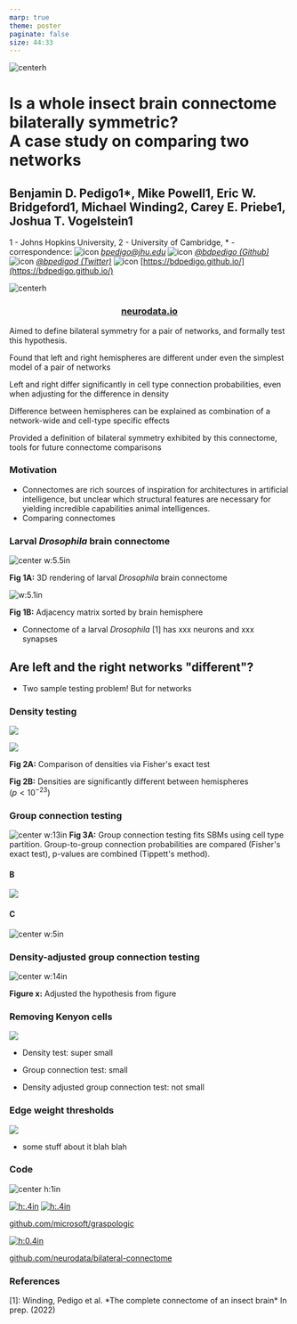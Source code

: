 ```yaml
---
marp: true
theme: poster
paginate: false
size: 44:33
---
```


<div class="header">
<div>

<!-- <div class=center_container> -->

![centerh](./images/../../../images/hopkins-logo.png)

<!-- </div> -->

</div>
<div>

# Is a whole insect brain connectome bilaterally symmetric? <br> A case study on comparing two networks

## Benjamin D. Pedigo<span class=super>1*</span>, Mike Powell<span class=super>1</span>, Eric W. Bridgeford<span class=super>1</span>, Michael Winding<span class=super>2</span>, Carey E. Priebe<span class=super>1</span>, Joshua T. Vogelstein<span class=super>1</span>

<div class=underauthor> 

1 - Johns Hopkins University, 2 - University of Cambridge, $\ast$ - correspondence: ![icon](../../images/email.png) [_bpedigo@jhu.edu_](mailto:bpedigo@jhu.edu) ![icon](../../images/github.png) [_@bdpedigo (Github)_](https://github.com/bdpedigo) ![icon](../../images/twitter.png) [_@bpedigod (Twitter)_](https://twitter.com/bpedigod) ![icon](../../images/web.png) [https://bdpedigo.github.io/](https://bdpedigo.github.io/) 

</div>

</div>
<div>

![centerh](./images/../../../images/nd_logo.png)

<span style="text-align:center; margin:0; padding:0">

### [neurodata.io](https://neurodata.io/)

</span>

</div>
</div>


<!-- # Towards statistical comparative connectomics:<br> A case study on the bilateral symmetry of an insect brain connectome -->




<div class='box'>
<div class="columns5">
<div>

Aimed to define bilateral symmetry for a pair of networks, and formally test this hypothesis.

</div>
<div>

Found that left and right hemispheres are different under even the simplest model of a pair of networks

</div>
<div>

Left and right differ significantly in cell type connection probabilities, even when adjusting for the difference in density

</div>
<div>

Difference between hemispheres can be explained as combination of a network-wide and cell-type specific effects

</div>
<div>

Provided a definition of bilateral symmetry exhibited by this connectome, tools for future connectome comparisons

</div>
</div>
</div>

<div class="columns3">
<div>


### Motivation

- Connectomes are rich sources of inspiration for architectures in artificial intelligence, but unclear which structural features are necessary for yielding incredible capabilities animal intelligences. 
- Comparing connectomes 
<!-- - We explored statistically principled connectome comparison via a case study of a *Drosophila* larva connectome -->

### Larval *Drosophila* brain connectome

<!-- START subcolumns -->
<div class=columns2>
<div>

![center w:5.5in](./../../images/Figure1-brain-render.png)

**Fig 1A:** 3D rendering of larval *Drosophila* brain connectome 

</div>
<div>

![w:5.1in](./../../../results/figs/show_data/adjacencies.png)

**Fig 1B:** Adjacency matrix sorted by brain hemisphere


</div>
</div>

- Connectome of a larval *Drosophila* [1] has xxx neurons and xxx synapses

<!-- END subcolumns -->

<!-- ![center](../../../results/figs/show_data/adj_and_layout.png) -->

## Are <span style="color:var(--left)"> left </span> and the <span style="color:var(--right)"> right </span> networks "different"?
- Two sample testing problem! But for networks

### Density testing

<div class=columns2>
<div>

![](../../../results/figs/er_unmatched_test/er_methods.svg)

</div>
<div>

![](../../../results/figs/er_unmatched_test/er_density.svg)

</div>
</div>

<div class=columns2>
<div>


**Fig 2A:** Comparison of densities via Fisher's exact test

</div>
<div>

**Fig 2B:** Densities are significantly different between hemispheres <br> ($p<10^{-23}$)

</div>
</div>


</div>
<div>



### Group connection testing 

<!-- #### A -->
![center w:13in](./../../../results/figs/sbm_unmatched_test/sbm_methods_explain.svg)
**Fig 3A:** Group connection testing fits SBMs using cell type partition. Group-to-group connection probabilities are compared (Fisher's exact test), p-values are combined (Tippett's method).

<!-- START subcolumns -->
<div class=columns2>
<div>

#### B
![](../../../results/figs/sbm_unmatched_test/sbm_uncorrected_pvalues.svg)

</div>
<div>

#### C
![center w:5in](../../../results/figs/sbm_unmatched_test/significant_p_comparison.svg)

</div>
</div>
<!-- END subcolumns -->

### Density-adjusted group connection testing

<!-- ![](./../../../results/figs/adjusted_sbm_unmatched_test/adjusted_methods_explain.svg)

![](./../../../results/figs/adjusted_sbm_unmatched_test/sbm_pvalues.svg) -->

![center w:14in](./../../../results/figs/adjusted_sbm_unmatched_test/adjusted_sbm_composite.svg)

**Figure x:** Adjusted the hypothesis from figure 

</div>
<div>



### Removing Kenyon cells
<!-- START subcolumns -->
<div class=columns2>
<div>

![](../../../results/figs/kc_minus/kc_minus_methods.svg)

</div>
<div>

- Density test: super small

- Group connection test: small

- Density adjusted group connection test: not small

</div>
</div>
<!-- END subcolumns -->

### Edge weight thresholds

<!-- ![](../../../results/figs/thresholding_tests/edge_weight_dist_input_proportion.png) -->

<!-- START columns -->
<div class="columns2-bl">
<div>

![](../../../results/figs/thresholding_tests/input_threshold_pvalues_p_removed_legend.svg)

</div>
<div>

- some stuff about it blah blah

</div>
</div>
<!-- END subcolumns -->

### Code
<div class="columns2">
<div>

<div class="columns2-np">
<div>

![center h:1in](./../../images/graspologic_svg.svg)

</div>
<div>

[![h:.4in](https://pepy.tech/badge/graspologic)](https://pepy.tech/project/graspologic) 
[![h:.4in](https://img.shields.io/github/stars/microsoft/graspologic?style=social)](https://github.com/microsoft/graspologic)

</div>
</div>

[github.com/microsoft/graspologic](https://github.com/microsoft/graspologic)


</div>
<div>

[![h:0.4in](https://jupyterbook.org/badge.svg)](http://docs.neurodata.io/bilateral-connectome/)

[github.com/neurodata/bilateral-connectome](https://github.com/neurodata/bilateral-connectome) 


</div>
</div>

### References

<footer>
[1]: Winding, Pedigo et al. *The complete connectome of an insect brain* In prep. (2022)
</footer>

</div>
</div>

